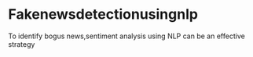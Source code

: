 # Fakenewsdetectionusingnlp 
To identify bogus news,sentiment analysis using NLP can be an effective strategy
